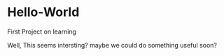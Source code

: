 # Hello-World
 First Project on learning

Well, This seems intersting? maybe we could do something useful soon? 

